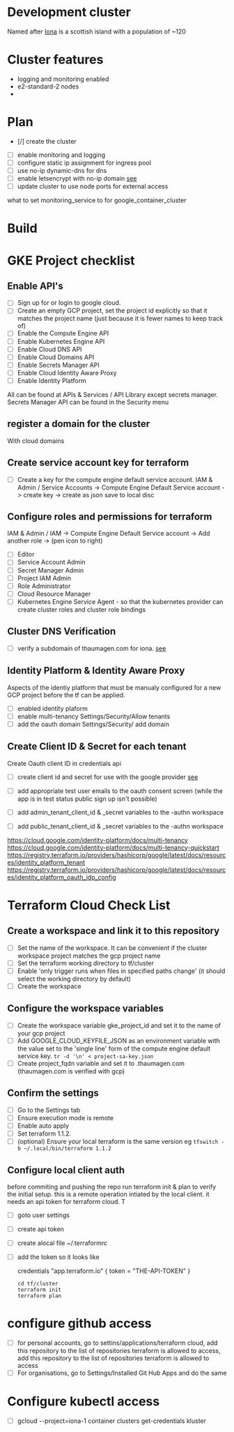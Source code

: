 # Development cluster

Named after [Iona](https://en.ikipedia.org/wiki/Wikipedia:WikiProject_Scottish_Islands/Islands_by_population_densityw) is a scottish island with a population of ~120

# Cluster features

- logging and monitoring enabled
- e2-standard-2 nodes
-

# Plan

* [/] create the cluster
* [ ] enable monitoring and logging
* [ ] configure static ip assignment for ingress pool
* [ ] use no-ip dynamic-dns for dns
* [ ] enable letsencrypt with no-ip domain [see](https://hometechhacker.com/letsencrypt-certificate-dns-verification-noip/)
* [ ] update cluster to use node ports for external access

what to set monitoring_service to for google_container_cluster

# Build

# GKE Project checklist

## Enable API's

* [ ] Sign up for or login to google cloud.
* [ ] Create an empty GCP project, set the project id explicitly so that it matches the project name (just because it is fewer names to keep track of)
* [ ] Enable the Compute Engine API
* [ ] Enable Kubernetes Engine API
* [ ] Enable Cloud DNS API
* [ ] Enable Cloud Domains API
* [ ] Enable Secrets Manager API
* [ ] Enable Cloud Identity Aware Proxy
* [ ] Enable Identity Platform

All can be found at APIs & Services / API Library except secrets manager.
Secrets Manager API can be found in the Security menu

## register a domain for the cluster

With cloud domains

## Create service account key for terraform

* [ ] Create a key for the compute engine default service account.
      IAM & Admin / Service Accounts ->
       Compute Engine Default Service account ->
        create key -> create as json save to local disc


## Configure roles and permissions for terraform

IAM & Admin / IAM -> Compute Engine Default Service account -> Add another role -> (pen icon to right)

* [ ] Editor
* [ ] Service Account Admin
* [ ] Secret Manager Admin
* [ ] Project IAM Admin
* [ ] Role Administrator
* [ ] Cloud Resource Manager
* [ ] Kubernetes Engine Service Agent - so that the kubernetes provider can
    create cluster roles and cluster role bindings

## Cluster DNS Verification

* [ ] verify a subdomain of thaumagen.com for iona.
    [see](https://cloud.google.com/identity/docs/add-cname#7334202)

## Identity Platform & Identity Aware Proxy

Aspects of the identiy platform that must be manualy configured for a new GCP
project before the tf can be applied.

* [ ] enabled identity plaform
* [ ] enable multi-tenancy
      Settings/Security/Allow tenants
* [ ] add the oauth domain
      Settings/Security/ add domain

## Create Client ID & Secret for each tenant

Create Oauth client ID in credentials api
* [ ] create client id and secret for use with the google provider [see](https://cloud.google.com/identity-platform/docs/web/google?hl=en_GB)

* [ ] add appropriate test user emails to the oauth consent screen (while the app is
    in test status public sign up isn't possible)

* [ ] add admin_tenant_client_id & _secret variables to the -authn workspace
* [ ] add public_tenant_client_id & _secret variables to the -authn workspace

https://cloud.google.com/identity-platform/docs/multi-tenancy
https://cloud.google.com/identity-platform/docs/multi-tenancy-quickstart
https://registry.terraform.io/providers/hashicorp/google/latest/docs/resources/identity_platform_tenant
https://registry.terraform.io/providers/hashicorp/google/latest/docs/resources/identity_platform_oauth_idp_config


# Terraform Cloud Check List

## Create a workspace and link it to this repository

* [ ] Set the name of the workspace. It can be convenient if the cluster workspace project matches the gcp project name
* [ ] Set the terraform working directory to tf/cluster
* [ ] Enable 'only trigger runs when files in specified paths change' (it should select the working directory by default)
* [ ] Create the workspace

## Configure the workspace variables

* [ ] Create the workspace variable gke_project_id and set it to the name of your gcp project
* [ ] Add GOOGLE_CLOUD_KEYFILE_JSON as an environment variable with the value
      set to the 'single line' form of the compute engine default service key. `tr -d '\n' < project-sa-key.json`
* [ ] Create project_fqdn variable and set it to <project>.thaumagen.com (thaumagen.com is verified with gcp)

## Confirm the settings

* [ ] Go to the Settings tab
* [ ] Ensure execution mode is remote
* [ ] Enable auto apply
* [ ] Set terraform 1.1.2.
* [ ] (optional) Ensure your local terraform is the same version eg `tfswitch -b ~/.local/bin/terraform 1.1.2`

## Configure local client auth

before commiting and pushing the repo run terraform init & plan to verify the
initial setup. this is a remote operation intiated by the local client. it
needs an api token for terraform cloud. T

* [ ] goto user settings
* [ ] create api token
* [ ] create alocal file ~/.terraformrc
* [ ] add the token so it looks like

    credentials "app.terraform.io" {
      token = "THE-API-TOKEN"
    }

    ```
    cd tf/cluster
    terraform init
    terraform plan
    ```

# configure github access

* [ ] for personal accounts, go to settins/applications/terraform cloud, add
    this repository to the list of repositories terraform is allowed to access,
    add this repository to the list of repositories terraform is allowed to
    access
* [ ] For organisations, go to Settings/Installed Git Hub Apps and do the same

# Configure kubectl access

* [ ] gcloud --project=iona-1 container clusters get-credentials kluster
